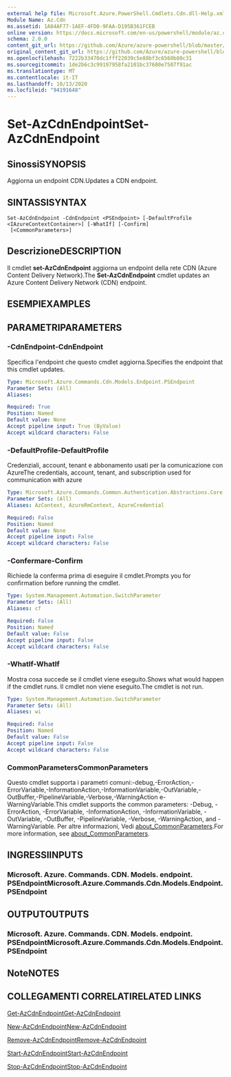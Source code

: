 ```yaml
---
external help file: Microsoft.Azure.PowerShell.Cmdlets.Cdn.dll-Help.xml
Module Name: Az.Cdn
ms.assetid: 1A84AF77-1AEF-4FD0-9FAA-D195B361FCEB
online version: https://docs.microsoft.com/en-us/powershell/module/az.cdn/set-azcdnendpoint
schema: 2.0.0
content_git_url: https://github.com/Azure/azure-powershell/blob/master/src/Cdn/Cdn/help/Set-AzCdnEndpoint.md
original_content_git_url: https://github.com/Azure/azure-powershell/blob/master/src/Cdn/Cdn/help/Set-AzCdnEndpoint.md
ms.openlocfilehash: 7222b33470dc1fff22039c5e88bf3c6560b80c31
ms.sourcegitcommit: 1de2b6c3c99197958fa2101bc37680e7507f91ac
ms.translationtype: MT
ms.contentlocale: it-IT
ms.lasthandoff: 10/13/2020
ms.locfileid: "94191648"
---
```

# <span data-ttu-id="51e36-101">Set-AzCdnEndpoint</span><span class="sxs-lookup"><span data-stu-id="51e36-101">Set-AzCdnEndpoint</span></span>

## <span data-ttu-id="51e36-102">Sinossi</span><span class="sxs-lookup"><span data-stu-id="51e36-102">SYNOPSIS</span></span>
<span data-ttu-id="51e36-103">Aggiorna un endpoint CDN.</span><span class="sxs-lookup"><span data-stu-id="51e36-103">Updates a CDN endpoint.</span></span>

## <span data-ttu-id="51e36-104">SINTASSI</span><span class="sxs-lookup"><span data-stu-id="51e36-104">SYNTAX</span></span>

```
Set-AzCdnEndpoint -CdnEndpoint <PSEndpoint> [-DefaultProfile <IAzureContextContainer>] [-WhatIf] [-Confirm]
 [<CommonParameters>]
```

## <span data-ttu-id="51e36-105">Descrizione</span><span class="sxs-lookup"><span data-stu-id="51e36-105">DESCRIPTION</span></span>
<span data-ttu-id="51e36-106">Il cmdlet **set-AzCdnEndpoint** aggiorna un endpoint della rete CDN (Azure Content Delivery Network).</span><span class="sxs-lookup"><span data-stu-id="51e36-106">The **Set-AzCdnEndpoint** cmdlet updates an Azure Content Delivery Network (CDN) endpoint.</span></span>

## <span data-ttu-id="51e36-107">ESEMPI</span><span class="sxs-lookup"><span data-stu-id="51e36-107">EXAMPLES</span></span>

## <span data-ttu-id="51e36-108">PARAMETRI</span><span class="sxs-lookup"><span data-stu-id="51e36-108">PARAMETERS</span></span>

### <span data-ttu-id="51e36-109">-CdnEndpoint</span><span class="sxs-lookup"><span data-stu-id="51e36-109">-CdnEndpoint</span></span>
<span data-ttu-id="51e36-110">Specifica l'endpoint che questo cmdlet aggiorna.</span><span class="sxs-lookup"><span data-stu-id="51e36-110">Specifies the endpoint that this cmdlet updates.</span></span>

```yaml
Type: Microsoft.Azure.Commands.Cdn.Models.Endpoint.PSEndpoint
Parameter Sets: (All)
Aliases:

Required: True
Position: Named
Default value: None
Accept pipeline input: True (ByValue)
Accept wildcard characters: False
```

### <span data-ttu-id="51e36-111">-DefaultProfile</span><span class="sxs-lookup"><span data-stu-id="51e36-111">-DefaultProfile</span></span>
<span data-ttu-id="51e36-112">Credenziali, account, tenant e abbonamento usati per la comunicazione con Azure</span><span class="sxs-lookup"><span data-stu-id="51e36-112">The credentials, account, tenant, and subscription used for communication with azure</span></span>

```yaml
Type: Microsoft.Azure.Commands.Common.Authentication.Abstractions.Core.IAzureContextContainer
Parameter Sets: (All)
Aliases: AzContext, AzureRmContext, AzureCredential

Required: False
Position: Named
Default value: None
Accept pipeline input: False
Accept wildcard characters: False
```

### <span data-ttu-id="51e36-113">-Confermare</span><span class="sxs-lookup"><span data-stu-id="51e36-113">-Confirm</span></span>
<span data-ttu-id="51e36-114">Richiede la conferma prima di eseguire il cmdlet.</span><span class="sxs-lookup"><span data-stu-id="51e36-114">Prompts you for confirmation before running the cmdlet.</span></span>

```yaml
Type: System.Management.Automation.SwitchParameter
Parameter Sets: (All)
Aliases: cf

Required: False
Position: Named
Default value: False
Accept pipeline input: False
Accept wildcard characters: False
```

### <span data-ttu-id="51e36-115">-WhatIf</span><span class="sxs-lookup"><span data-stu-id="51e36-115">-WhatIf</span></span>
<span data-ttu-id="51e36-116">Mostra cosa succede se il cmdlet viene eseguito.</span><span class="sxs-lookup"><span data-stu-id="51e36-116">Shows what would happen if the cmdlet runs.</span></span>
<span data-ttu-id="51e36-117">Il cmdlet non viene eseguito.</span><span class="sxs-lookup"><span data-stu-id="51e36-117">The cmdlet is not run.</span></span>

```yaml
Type: System.Management.Automation.SwitchParameter
Parameter Sets: (All)
Aliases: wi

Required: False
Position: Named
Default value: False
Accept pipeline input: False
Accept wildcard characters: False
```

### <span data-ttu-id="51e36-118">CommonParameters</span><span class="sxs-lookup"><span data-stu-id="51e36-118">CommonParameters</span></span>
<span data-ttu-id="51e36-119">Questo cmdlet supporta i parametri comuni:-debug,-ErrorAction,-ErrorVariable,-InformationAction,-InformationVariable,-OutVariable,-OutBuffer,-PipelineVariable,-Verbose,-WarningAction e-WarningVariable.</span><span class="sxs-lookup"><span data-stu-id="51e36-119">This cmdlet supports the common parameters: -Debug, -ErrorAction, -ErrorVariable, -InformationAction, -InformationVariable, -OutVariable, -OutBuffer, -PipelineVariable, -Verbose, -WarningAction, and -WarningVariable.</span></span> <span data-ttu-id="51e36-120">Per altre informazioni, Vedi [about_CommonParameters](http://go.microsoft.com/fwlink/?LinkID=113216).</span><span class="sxs-lookup"><span data-stu-id="51e36-120">For more information, see [about_CommonParameters](http://go.microsoft.com/fwlink/?LinkID=113216).</span></span>

## <span data-ttu-id="51e36-121">INGRESSI</span><span class="sxs-lookup"><span data-stu-id="51e36-121">INPUTS</span></span>

### <span data-ttu-id="51e36-122">Microsoft. Azure. Commands. CDN. Models. endpoint. PSEndpoint</span><span class="sxs-lookup"><span data-stu-id="51e36-122">Microsoft.Azure.Commands.Cdn.Models.Endpoint.PSEndpoint</span></span>

## <span data-ttu-id="51e36-123">OUTPUT</span><span class="sxs-lookup"><span data-stu-id="51e36-123">OUTPUTS</span></span>

### <span data-ttu-id="51e36-124">Microsoft. Azure. Commands. CDN. Models. endpoint. PSEndpoint</span><span class="sxs-lookup"><span data-stu-id="51e36-124">Microsoft.Azure.Commands.Cdn.Models.Endpoint.PSEndpoint</span></span>

## <span data-ttu-id="51e36-125">Note</span><span class="sxs-lookup"><span data-stu-id="51e36-125">NOTES</span></span>

## <span data-ttu-id="51e36-126">COLLEGAMENTI CORRELATI</span><span class="sxs-lookup"><span data-stu-id="51e36-126">RELATED LINKS</span></span>

[<span data-ttu-id="51e36-127">Get-AzCdnEndpoint</span><span class="sxs-lookup"><span data-stu-id="51e36-127">Get-AzCdnEndpoint</span></span>](./Get-AzCdnEndpoint.md)

[<span data-ttu-id="51e36-128">New-AzCdnEndpoint</span><span class="sxs-lookup"><span data-stu-id="51e36-128">New-AzCdnEndpoint</span></span>](./New-AzCdnEndpoint.md)

[<span data-ttu-id="51e36-129">Remove-AzCdnEndpoint</span><span class="sxs-lookup"><span data-stu-id="51e36-129">Remove-AzCdnEndpoint</span></span>](./Remove-AzCdnEndpoint.md)

[<span data-ttu-id="51e36-130">Start-AzCdnEndpoint</span><span class="sxs-lookup"><span data-stu-id="51e36-130">Start-AzCdnEndpoint</span></span>](./Start-AzCdnEndpoint.md)

[<span data-ttu-id="51e36-131">Stop-AzCdnEndpoint</span><span class="sxs-lookup"><span data-stu-id="51e36-131">Stop-AzCdnEndpoint</span></span>](./Stop-AzCdnEndpoint.md)



